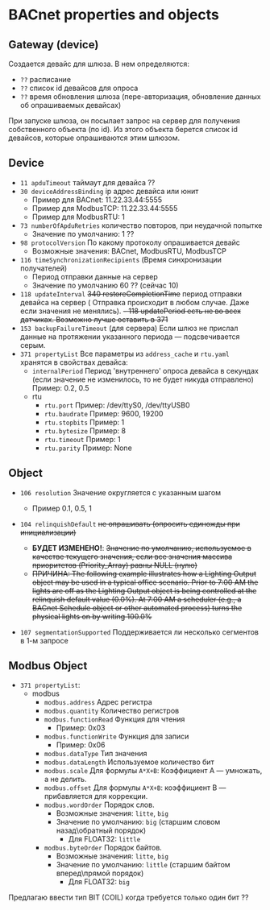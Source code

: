 # BACnet properties and objects

## Gateway (device)

Создается девайс для шлюза. В нем определяются:

- `??` расписание
- `??` список id девайсов для опроса
- `??` время обновления шлюза (пере-авторизация, обновление данных об опрашиваемых девайсах)

При запуске шлюза, он посылает запрос на сервер для получения собственного объекта (по id).
Из этого объекта берется список id девайсов, которые опрашиваются этим шлюзом.

## Device

- `11 apduTimeout` таймаут для девайса ??
- `30 deviceAddressBinding` ip адрес девайса или юнит
    - Пример для BACnet: 11.22.33.44:5555
    - Пример для ModbusTCP: 11.22.33.44:5555
    - Пример для ModbusRTU: 1
- `73 numberOfApduRetries` количество повторов, при неудачной попытке
    - Значение по умолчанию: 1 ??
- `98 protocolVersion` По какому протоколу опрашивается девайс
    - Возможные значения: BACnet, ModbusRTU, ModbusTCP
- `116 timeSynchronizationRecipients` (Время синхронизации получателей)
    - Период отправки данные на сервер
    - Значение по умолчанию 60 ?? (сейчас 10)
- `118 updateInterval` ~~340 restoreCompletionTime~~ период отправки девайса на сервер (
  Отправка происходит в любом случае. Даже если значения не менялись).
  ~~- 118 updatePeriod есть не во всех датчиках. Возможно лучше оставить в 371~~
- `153 backupFailureTimeout` (для сервера) Если шлюз не прислал данные на протяжении
  указанного периода — подсвечивается серым.
- `371 propertyList` Все параметры из `address_cache` и `rtu.yaml` хранятся в свойствах
  девайса:
    - `internalPeriod` Период 'внутреннего' опроса девайса в секундах (если значение не
      изменилось, то не будет никуда отправлено) Пример: 0.2, 0.5
    - rtu
        - `rtu.port` Пример: /dev/ttyS0, /dev/ttyUSB0
        - `rtu.baudrate` Пример: 9600, 19200
        - `rtu.stopbits` Пример: 1
        - `rtu.bytesize` Пример: 8
        - `rtu.timeout` Пример: 1
        - `rtu.parity` Пример: None

## Object

- `106 resolution` Значение округляется с указанным шагом
    - Пример 0.1, 0.5, 1

- `104 relinquishDefault` ~~не опрашивать (опросить единожды при инициализации)~~
    - **БУДЕТ ИЗМЕНЕНО!**: ~~Значение по умолчанию, используемое в качестве текущего
      значения, если все значения массива приоритетов (Priority_Array) равны NULL (нулю)~~
    - ~~ПРИЧИНА: The following example illustrates how a Lighting Output object may be used in a
      typical office scenario. Prior to 7:00 AM the lights are off as the Lighting Output
      object is being controlled at the relinquish default value (0.0%). At 7:00 AM a
      scheduler (e.g., a BACnet Schedule object or other automated process) turns the
      physical lights on by writing 100.0%~~
- `107 segmentationSupported` Поддерживается ли несколько сегментов в 1-м запросе

## Modbus Object

- `371 propertyList`:
    - modbus
        - `modbus.address` Адрес регистра
        - `modbus.quantity` Количество регистров
        - `modbus.functionRead` Функция для чтения
          - Пример: 0x03
        - `modbus.functionWrite` Функция для записи
          - Пример: 0x06
        - `modbus.dataType` Тип значения
        - `modbus.dataLength` Используемое количество бит 
        - `modbus.scale` Для формулы `A*X+B`: Коэффициент A — умножать, а не делить.
        - `modbus.offset` Для формулы `A*X+B`: коэффициент B — прибавляется для коррекции.
        - `modbus.wordOrder` Порядок слов.
            - Возможные значения: `litte`, `big`
            - Значение по умолчанию: `big` (старшим словом назад\обратный порядок)
                - Для FLOAT32: `little`
        - `modbus.byteOrder` Порядок байтов.
            - Возможные значения: `litte`, `big`
            - Значение по умолчанию: `little` (старшим байтом вперед\прямой порядок)
                - Для FLOAT32: `big`

Предлагаю ввести тип BIT (COIL) когда требуется только один бит ??
